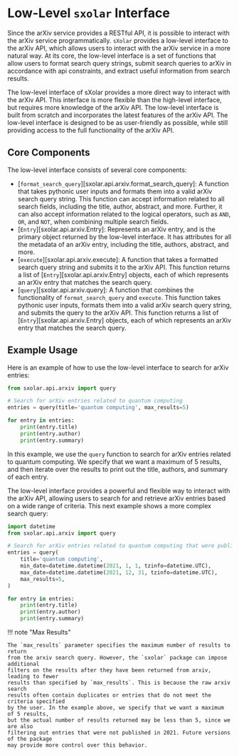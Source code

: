 # Low-Level `sxolar` Interface

Since the arXiv service provides a RESTful API, it is possible to interact with the arXiv service programmatically.
`sXolar` provides a low-level interface to the arXiv API, which allows users to interact with the arXiv service 
in a more natural way. At its core, the low-level interface is a set of functions that allow users to format
search query strings, submit search queries to arXiv in accordance with api constraints, 
and extract useful information from search results.

The low-level interface of sXolar provides a more direct way to interact with the arXiv API. This interface is more
flexible than the high-level interface, but requires more knowledge of the arXiv API.
The low-level interface is built from scratch and incorporates the latest features of the arXiv API. The low-level
interface is designed to be as user-friendly as possible, while still providing access to the full functionality of the
arXiv API.

## Core Components

The low-level interface consists of several core components:

- [`format_search_query`][sxolar.api.arxiv.format_search_query]: A function that takes pythonic 
    user inputs and formats them into a valid arXiv search query string. This function can accept
    information related to all search fields, including the title, author, abstract, and more. 
    Further, it can also accept information related to the logical operators, such as `AND`, `OR`, and `NOT`,
    when combining multiple search fields.
- [`Entry`][sxolar.api.arxiv.Entry]: Represents an arXiv entry, and is the primary
    object returned by the low-level interface. It has attributes for all the metadata 
    of an arXiv entry, including the title, authors, abstract, and more.
- [`execute`][sxolar.api.arxiv.execute]: A function that takes a formatted search query string and submits
    it to the arXiv API. This function returns a list of [`Entry`][sxolar.api.arxiv.Entry] objects, each of which
    represents an arXiv entry that matches the search query.
- [`query`][sxolar.api.arxiv.query]: A function that combines the functionality of `format_search_query` and `execute`.
    This function takes pythonic user inputs, formats them into a valid arXiv search query string, and submits the query
    to the arXiv API. This function returns a list of [`Entry`][sxolar.api.arxiv.Entry] objects, each of which represents
    an arXiv entry that matches the search query.

## Example Usage

Here is an example of how to use the low-level interface to search for arXiv entries:

```python
from sxolar.api.arxiv import query

# Search for arXiv entries related to quantum computing
entries = query(title='quantum computing', max_results=5)

for entry in entries:
    print(entry.title)
    print(entry.author)
    print(entry.summary)
```

In this example, we use the `query` function to search for arXiv entries related to quantum computing.
We specify that we want a maximum of 5 results, and then iterate over the results to print out the title, authors, and summary of each entry.

The low-level interface provides a powerful and flexible way to interact with the arXiv API, allowing users to search 
for and retrieve arXiv entries based on a wide range of criteria. This next example shows a more complex search query:

```python
import datetime
from sxolar.api.arxiv import query

# Search for arXiv entries related to quantum computing that were published in 2021
entries = query(
    title='quantum computing', 
    min_date=datetime.datetime(2021, 1, 1, tzinfo=datetime.UTC),
    max_date=datetime.datetime(2021, 12, 31, tzinfo=datetime.UTC),
    max_results=5,
)

for entry in entries:
    print(entry.title)
    print(entry.author)
    print(entry.summary)
```

!!! note "Max Results"
    
    The `max_results` parameter specifies the maximum number of results to return
    from the arxiv search query. However, the `sxolar` package can impose additional
    filters on the results after they have been returned from arxiv, leading to fewer
    results than specified by `max_results`. This is because the raw arxiv search 
    results often contain duplicates or entries that do not meet the criteria specified
    by the user. In the example above, we specify that we want a maximum of 5 results,
    but the actual number of results returned may be less than 5, since we are also
    filtering out entries that were not published in 2021. Future versions of the package
    may provide more control over this behavior.
    
    
